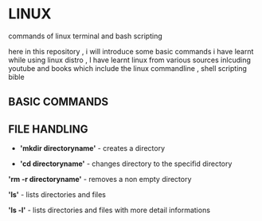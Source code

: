 # LINUX
commands of linux terminal and bash scripting

here in this repository , i will introduce some basic commands i have learnt while using linux distro , I have learnt linux from various sources inlcuding youtube and books which include the linux commandline , shell scripting bible 

## BASIC COMMANDS



## FILE HANDLING

- **'mkdir directoryname'**  - creates a directory 

- **'cd directoryname'** - changes directory to the specifid directory

**'rm -r directoryname'** - removes a non empty directory

**'ls'** - lists directories and files 

**'ls -l'** - lists directories and files with more detail informations




